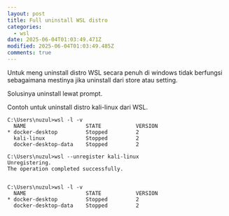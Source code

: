 ```yaml
---
layout: post
title: Full uninstall WSL distro
categories:
  - wsl
date: 2025-06-04T01:03:49.471Z
modified: 2025-06-04T01:03:49.485Z
comments: true
---
```

U﻿ntuk meng uninstall distro WSL secara penuh di windows tidak berfungsi sebagaimana mestinya jika uninstall dari store atau setting.

S﻿olusinya uninstall lewat prompt.

C﻿ontoh untuk uninstall distro kali-linux dari WSL.

```
C:\Users\nuzul>wsl -l -v
  NAME                   STATE           VERSION
* docker-desktop         Stopped         2
  kali-linux             Stopped         2
  docker-desktop-data    Stopped         2

C:\Users\nuzul>wsl --unregister kali-linux
Unregistering.
The operation completed successfully.


C:\Users\nuzul>wsl -l -v
  NAME                   STATE           VERSION
* docker-desktop         Stopped         2
  docker-desktop-data    Stopped         2
```